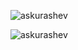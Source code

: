 <p><img align="center" src="https://github-readme-stats.vercel.app/api?username=askurashev&show_icons=true&locale=en" alt="askurashev" /></p>

<p><img align="center" src="https://github-readme-streak-stats.herokuapp.com/?user=askurashev&" alt="askurashev" /></p>
